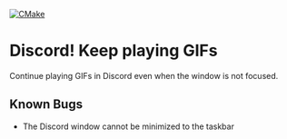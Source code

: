 [![CMake](https://github.com/ISimon33I/DiscordKeepPlayingGIFs/actions/workflows/cmake.yml/badge.svg)](https://github.com/ISimon33I/DiscordKeepPlayingGIFs/actions/workflows/cmake.yml)
# Discord! Keep playing GIFs

Continue playing GIFs in Discord even when the window is not focused.

## Known Bugs
- The Discord window cannot be minimized to the taskbar
